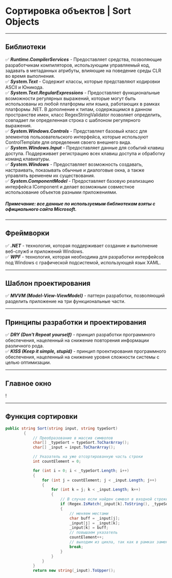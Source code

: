 # Сортировка объектов | Sort Objects
___
## Библиотеки 
✅ ***Runtime.CompilerServices*** - Предоставляет средства, позволяющие разработчикам компиляторов, использующим управляемый код, задавать в метаданных атрибуты, влияющие на поведение среды CLR во время выполнения.  
✅ ***System.Text*** - Содержит классы, которые представляют кодировки ASCII и Юникода.  
✅ ***System.Text.RegularExpressions*** - Предоставляет функциональные возможности регулярных выражений, которые могут быть использованы из любой платформы или языка, работающих в рамках платформы .NET. В дополнение к типам, содержащимся в данном пространстве имен, класс RegexStringValidator позволяет определить, совпадает ли определенная строка с шаблоном регулярного выражения.  
✅ ***System.Windows.Controls*** - Представляет базовый класс для элементов пользовательского интерфейса, которые используют ControlTemplate для определения своего внешнего вида.  
✅ ***System.Windows.Input*** - Предоставляет данные для событий клавиш доступа. Поддерживает регистрацию всех клавиш доступа и обработку команд клавиатуры.  
✅ ***System.Windows*** - Предоставляет возможность создавать, настраивать, показывать обычные и диалоговые окна, а также управлять временем их существования.  
✅ ***System.ComponentModel*** - Предоставляет базовую реализацию интерфейса IComponent и делает возможным совместное использование объектов разными приложениями.  
##### Примечание: все данные по используемым библиотекам взяты с официального сайта Microsoft.
___
## Фреймворки
✅ ***.NET*** - технология, которая поддерживает создание и выполнение веб-служб и приложений Windows.  
✅ ***WPF*** - технология, которая необходима для разработки интерфейсов под Windows с графической подсистемой, использующей язык XAML.  
___
## Шаблон проектирования
✅ ***MVVM (Model-View-ViewModel)*** - паттерн разработки, позволяющий разделить приложение на три функциональные части.
___
## Принципы разработки и проектирования
✅ ***DRY (Don't Repeat yourself)*** - принцип разработки программного обеспечения, нацеленный на снижение повторения информации различного рода.  
✅ ***KISS (Keep it simple, stupid)*** - принцип проектирования программного обеспечения, нацеленный на снижение уровня сложности системы с целью оптимизации.  
___
## Главное окно
!
___
## Функция сортировки
```C#
public string Sort(string input, string typeSort)
        {
            // Преобразование в массив символов 
            char[] _typeSort = typeSort.ToCharArray();
            char[] _input = input.ToCharArray();

            // Указатель на уже отсортированную часть строки
            int countElement = 0;

            for (int i = 0; i < _typeSort.Length; i++)
            {
                for (int j = countElement; j < _input.Length; j++)
                {
                    for (int k = j; k < _input.Length; k++)
                    {
                        // В случае если найден символ в входной строке, который равен символу по выбранному шаблону 
                        if (Regex.IsMatch(_input[k].ToString(), _typeSort[i].ToString(), RegexOptions.IgnoreCase))
                        {
                            // меняем местами
                            char buff = _input[j];
                            _input[j] = _input[k];
                            _input[k] = buff;
                            // повышаем указатель 
                            countElement++;
                            // выходим из цикла, так как в рамках заменненого символа уже ничего менять не требуется
                            break;
                        }
                    }
                }
            }
            return new string(_input).ToUpper();
```
